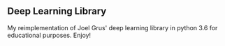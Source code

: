 ## Deep Learning Library

My reimplementation of Joel Grus' deep learning library in python 3.6 for educational purposes. Enjoy!
